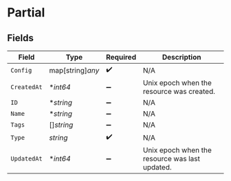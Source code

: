 # Partial


## Fields

| Field                                          | Type                                           | Required                                       | Description                                    |
| ---------------------------------------------- | ---------------------------------------------- | ---------------------------------------------- | ---------------------------------------------- |
| `Config`                                       | map[string]*any*                               | :heavy_check_mark:                             | N/A                                            |
| `CreatedAt`                                    | **int64*                                       | :heavy_minus_sign:                             | Unix epoch when the resource was created.      |
| `ID`                                           | **string*                                      | :heavy_minus_sign:                             | N/A                                            |
| `Name`                                         | **string*                                      | :heavy_minus_sign:                             | N/A                                            |
| `Tags`                                         | []*string*                                     | :heavy_minus_sign:                             | N/A                                            |
| `Type`                                         | *string*                                       | :heavy_check_mark:                             | N/A                                            |
| `UpdatedAt`                                    | **int64*                                       | :heavy_minus_sign:                             | Unix epoch when the resource was last updated. |